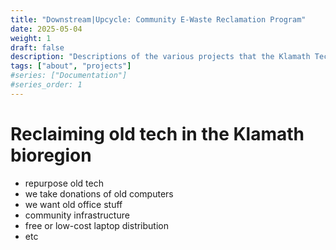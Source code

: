 ```yaml
---
title: "Downstream|Upcycle: Community E-Waste Reclamation Program"
date: 2025-05-04
weight: 1
draft: false
description: "Descriptions of the various projects that the Klamath Tech Collective is engaged in."
tags: ["about", "projects"]
#series: ["Documentation"]
#series_order: 1
---
```


# Reclaiming old tech in the Klamath bioregion
- repurpose old tech
- we take donations of old computers
- we want old office stuff
- community infrastructure
- free or low-cost laptop distribution
- etc